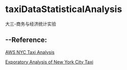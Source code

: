# taxiDataStatisticalAnalysis
大三-商务与经济统计实验


## --Reference: 
[AWS NYC Taxi Analysis](https://github.com/cuicaihao/aws_nyc_taxi_analysis)

[Exporatory Analysis of New York City Taxi](https://github.com/greysonchung/New-York-Taxi-Data-Analysis)
